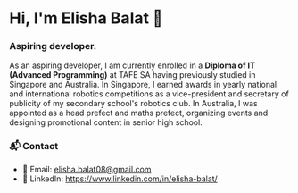 # Hi, I'm Elisha Balat 👋
### Aspiring developer.
As an aspiring developer, I am currently enrolled in a **Diploma of IT (Advanced Programming)** at TAFE SA having previously studied in Singapore and Australia. In Singapore, I earned awards in yearly national and international robotics competitions as a vice-president and secretary of publicity of my secondary school's robotics club. In Australia, I was appointed as a head prefect and maths prefect, organizing events and designing promotional content in senior high school.
### 📬 Contact
- 📧 Email: elisha.balat08@gmail.com
- 🔗 LinkedIn: https://www.linkedin.com/in/elisha-balat/